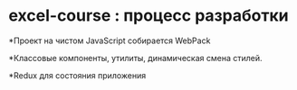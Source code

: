 # excel-course : процесс разработки

*Проект на чистом JavaScript собирается WebPack

*Классовые компоненты, утилиты, динамическая смена стилей.

*Redux для состояния приложения

